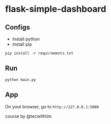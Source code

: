 # flask-simple-dashboard

## Configs

- Install python
- Install pip
```
pip install -r requirements.txt
```

## Run
```
python main.py
```

## App

On yout browser, go to ```http://127.0.0.1:5000```


course by @tecwithtim
